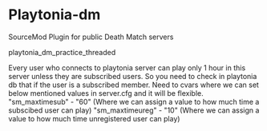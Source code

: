 # Playtonia-dm
SourceMod Plugin for public Death Match servers

playtonia_dm_practice_threaded

Every user who connects to playtonia server can play only 1 hour in this server unless they are subscribed users.
So you need to check in playtonia db that if the user is a subscribed member.
Need to cvars where we can set below mentioned values in server.cfg and it will be flexible. "sm_maxtimesub" - "60" (Where we can assign a value to how much time a subscibed user can play) "sm_maxtimeureg" - "10" (Where we can assign a value to how much time unregistered user can play)
